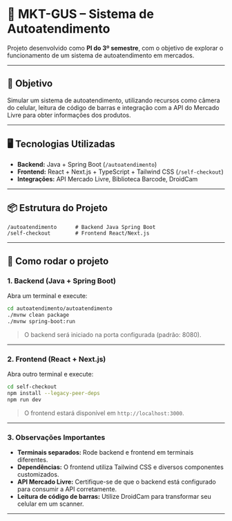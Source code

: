 # 🛒 MKT-GUS – Sistema de Autoatendimento

Projeto desenvolvido como **PI do 3º semestre**, com o objetivo de explorar o funcionamento de um sistema de autoatendimento em mercados.

---

## 🎯 Objetivo

Simular um sistema de autoatendimento, utilizando recursos como câmera do celular, leitura de código de barras e integração com a API do Mercado Livre para obter informações dos produtos.

---

## 🖥️ Tecnologias Utilizadas

- **Backend:** Java + Spring Boot (`/autoatendimento`)
- **Frontend:** React + Next.js + TypeScript + Tailwind CSS (`/self-checkout`)
- **Integrações:** API Mercado Livre, Biblioteca Barcode, DroidCam

---

## 📦 Estrutura do Projeto

```
/autoatendimento      # Backend Java Spring Boot
/self-checkout        # Frontend React/Next.js
```

---

## 🚀 Como rodar o projeto

### 1. Backend (Java + Spring Boot)

Abra um terminal e execute:

```bash
cd autoatendimento/autoatendimento
./mvnw clean package
./mvnw spring-boot:run
```

> O backend será iniciado na porta configurada (padrão: 8080).

---

### 2. Frontend (React + Next.js)

Abra outro terminal e execute:

```bash
cd self-checkout
npm install --legacy-peer-deps
npm run dev
```

> O frontend estará disponível em `http://localhost:3000`.

---

### 3. Observações Importantes

- **Terminais separados:** Rode backend e frontend em terminais diferentes.
- **Dependências:** O frontend utiliza Tailwind CSS e diversos componentes customizados.
- **API Mercado Livre:** Certifique-se de que o backend está configurado para consumir a API corretamente.
- **Leitura de código de barras:** Utilize DroidCam para transformar seu celular em um scanner.

---
